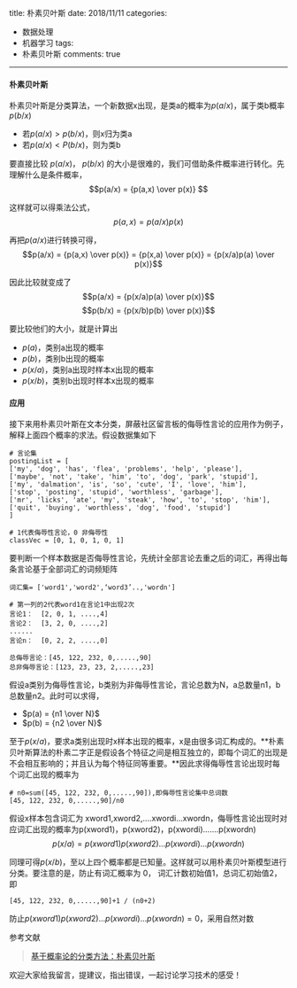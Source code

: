 title: 朴素贝叶斯
date: 2018/11/11
categories:

- 数据处理
- 机器学习
tags:
-   朴素贝叶斯
comments: true
---

#### 朴素贝叶斯
朴素贝叶斯是分类算法，一个新数据x出现，是类a的概率为$p(a/x)$，属于类b概率$p(b/x)$
* 若$p(a/x) > p(b/x)$，则x归为类a
* 若$p(a/x) < P(b/x)$，则为类b

要直接比较 $p(a/x)$， $p(b/x)$ 的大小是很难的，我们可借助条件概率进行转化。先理解什么是条件概率，
$$p(a/x) = {p(a,x)  \over p(x)} $$

这样就可以得乘法公式，
$$p(a,x) = p(a/x)p(x)$$

再把$p(a/x)$进行转换可得，
$$p(a/x) = {p(a,x) \over p(x)} = {p(x,a) \over p(x)} = {p(x/a)p(a) \over p(x)}$$

因此比较就变成了
$$p(a/x) = {p(x/a)p(a) \over p(x)}$$
$$p(b/x) = {p(x/b)p(b) \over p(x)}$$

要比较他们的大小，就是计算出
* $p(a)$，类别a出现的概率
* $p(b)$，类别b出现的概率
* $p(x/a)$，类别a出现时样本x出现的概率
* $p(x/b)$，类别b出现时样本x出现的概率

#### 应用
接下来用朴素贝叶斯在文本分类，屏蔽社区留言板的侮辱性言论的应用作为例子，解释上面四个概率的求法。假设数据集如下
```
# 言论集
postingList = [
['my', 'dog', 'has', 'flea', 'problems', 'help', 'please'], 
['maybe', 'not', 'take', 'him', 'to', 'dog', 'park', 'stupid'],
['my', 'dalmation', 'is', 'so', 'cute', 'I', 'love', 'him'],
['stop', 'posting', 'stupid', 'worthless', 'garbage'],
['mr', 'licks', 'ate', 'my', 'steak', 'how', 'to', 'stop', 'him'],
['quit', 'buying', 'worthless', 'dog', 'food', 'stupid']
]

# 1代表侮辱性言论，0 非侮辱性
classVec = [0, 1, 0, 1, 0, 1]
```

要判断一个样本数据是否侮辱性言论，先统计全部言论去重之后的词汇，再得出每条言论基于全部词汇的词频矩阵
```
词汇集= ['word1','word2',‘word3’..,'wordn']

# 第一列的2代表word1在言论1中出现2次
言论1：  [2, 0, 1, ....,4]
言论2：  [3, 2, 0, ....,2]   
......
言论n：  [0, 2, 2, ....,0]   

总侮辱言论：[45, 122, 232, 0,.....,90]
总非侮辱言论：[123, 23, 23, 2,.....,23]
```

假设a类别为侮辱性言论，b类别为非侮辱性言论，言论总数为N，a总数量n1，b总数量n2。此时可以求得，
*  $p(a) = {n1 \over N}$
*  $p(b) = {n2 \over N}$

至于$p(x/a)$，要求a类别出现时x样本出现的概率，x是由很多词汇构成的。**朴素贝叶斯算法的朴素二字正是假设各个特征之间是相互独立的，即每个词汇的出现是不会相互影响的；并且认为每个特征同等重要。**因此求得侮辱性言论出现时每个词汇出现的概率为
```
# n0=sum([45, 122, 232, 0,.....,90]),即侮辱性言论集中总词数
[45, 122, 232, 0,.....,90]/n0
```

假设x样本包含词汇为 xword1,xword2,....xwordi...xwordn，侮辱性言论出现时对应词汇出现的概率为p(xword1)，p(xword2)，p(xwordi).......p(xwordn)
$$p(x/a) = p(xword1)p(xword2)...p(xwordi)...p(xwordn)$$

同理可得$p(x/b)$，至以上四个概率都是已知量。这样就可以用朴素贝叶斯模型进行分类。要注意的是，防止有词汇概率为 0， 词汇计数初始值1，总词汇初始值2，即
```
[45, 122, 232, 0,.....,90]+1 / (n0+2)
```

防止$p(xword1)p(xword2)...p(xwordi)...p(xwordn)=0$，采用自然对数
        
参考文献
>[基于概率论的分类方法：朴素贝叶斯](https://github.com/apachecn/AiLearning/blob/master/docs/ml/4.%E6%9C%B4%E7%B4%A0%E8%B4%9D%E5%8F%B6%E6%96%AF.md)

欢迎大家给我留言，提建议，指出错误，一起讨论学习技术的感受！